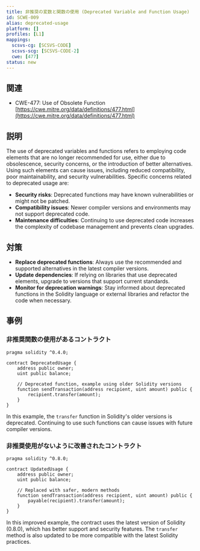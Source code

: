 ```yaml
---
title: 非推奨の変数と関数の使用 (Deprecated Variable and Function Usage)
id: SCWE-009
alias: deprecated-usage
platform: []
profiles: [L1]
mappings:
  scsvs-cg: [SCSVS-CODE]
  scsvs-scg: [SCSVS-CODE-2]
  cwe: [477]
status: new
---
```


## 関連
- CWE-477: Use of Obsolete Function
  [https://cwe.mitre.org/data/definitions/477.html](https://cwe.mitre.org/data/definitions/477.html)

## 説明
The use of deprecated variables and functions refers to employing code elements that are no longer recommended for use, either due to obsolescence, security concerns, or the introduction of better alternatives. Using such elements can cause issues, including reduced compatibility, poor maintainability, and security vulnerabilities. Specific concerns related to deprecated usage are:

- **Security risks**: Deprecated functions may have known vulnerabilities or might not be patched.
- **Compatibility issues**: Newer compiler versions and environments may not support deprecated code.
- **Maintenance difficulties**: Continuing to use deprecated code increases the complexity of codebase management and prevents clean upgrades.

## 対策
- **Replace deprecated functions**: Always use the recommended and supported alternatives in the latest compiler versions.
- **Update dependencies**: If relying on libraries that use deprecated elements, upgrade to versions that support current standards.
- **Monitor for deprecation warnings**: Stay informed about deprecated functions in the Solidity language or external libraries and refactor the code when necessary.

## 事例

### 非推奨関数の使用があるコントラクト

```solidity
pragma solidity ^0.4.0;

contract DeprecatedUsage {
    address public owner;
    uint public balance;

    // Deprecated function, example using older Solidity versions
    function sendTransaction(address recipient, uint amount) public {
        recipient.transfer(amount);
    }
}
```

In this example, the `transfer` function in Solidity's older versions is deprecated. Continuing to use such functions can cause issues with future compiler versions.

### 非推奨使用がないように改善されたコントラクト

```solidity
pragma solidity ^0.8.0;

contract UpdatedUsage {
    address public owner;
    uint public balance;

    // Replaced with safer, modern methods
    function sendTransaction(address recipient, uint amount) public {
        payable(recipient).transfer(amount);
    }
}
```
In this improved example, the contract uses the latest version of Solidity (0.8.0), which has better support and security features. The `transfer` method is also updated to be more compatible with the latest Solidity practices.
